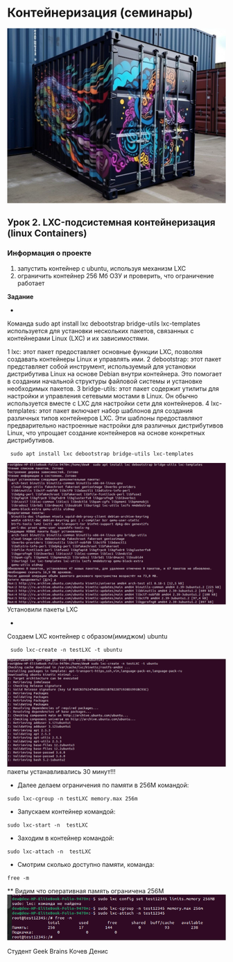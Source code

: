 # Контейнеризация (семинары)


![picture for containerization](https://github.com/DRain777/Containerization/blob/algoritm/source/photo1687406967.jpeg)

## Урок 2. LXC-подсистемная контейнеризация (linux Containers)

### **Информация о проекте**
1) запустить контейнер с ubuntu, используя механизм LXC
2) ограничить контейнер 256 Мб ОЗУ и проверить, что ограничение работает

**Задание**

* 
Команда sudo apt install lxc debootstrap bridge-utils lxc-templates используется для установки нескольких пакетов,
связанных с контейнерами Linux (LXC) и их зависимостями.

1 lxc: этот пакет предоставляет основные функции LXC, позволяя создавать контейнеры Linux и управлять ими.
2 debootstrap: этот пакет представляет собой инструмент, используемый для установки дистрибутива Linux на основе Debian
  внутри контейнера. Это помогает в создании начальной структуры файловой системы и установке необходимых пакетов.
3 bridge-utils: этот пакет содержит утилиты для настройки и управления сетевыми мостами в Linux.
  Он обычно используется вместе с LXC для настройки сети для контейнеров.
4 lxc-templates: этот пакет включает набор шаблонов для создания различных типов контейнеров LXC. Эти шаблоны предоставляют
  предварительно настроенные настройки для различных дистрибутивов Linux, что упрощает создание контейнеров на основе конкретных дистрибутивов. 
```
 sudo apt install lxc debootstrap bridge-utils lxc-templates
```
![picture for containerization](https://github.com/DRain777/Containerization/blob/algoritm/source/install_lxc.png)
Установили пакеты LXC 

*
Создаем LXC контейнер с образом(имиджом) ubuntu
```
 sudo lxc-create -n testLXC -t ubuntu
```
![picture for containerization](https://github.com/DRain777/Containerization/blob/algoritm/source/create_lxc_conteiner.png)
пакеты устанавливались 30 минут!!!

* Далee делаем ограничения по памяти в 256М командой:
```
sudo lxc-cgroup -n testLXC memory.max 256m 
```
* Запускаем контейнер командой:
```
sudo lxc-start -n  testLXC 
```
* Заходим в контейнер командой:
```
sudo lxc-attach -n  testLXC 
```
* Смотрим сколько доступно памяти, команда:
```
free -m  
```
** Видим что оперативная память ограничена 256М
![picture for containerization](https://github.com/DRain777/Containerization/blob/algoritm/source/proof.png)

Студент Geek Brains Кочев Денис











